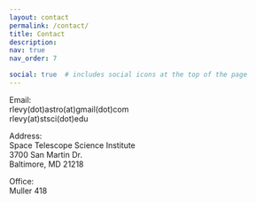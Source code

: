 ```yaml
---
layout: contact
permalink: /contact/
title: Contact
description: 
nav: true
nav_order: 7

social: true  # includes social icons at the top of the page
---
```


Email:<br>
rlevy(dot)astro(at)gmail(dot)com<br>
rlevy(at)stsci(dot)edu

Address:<br>
Space Telescope Science Institute<br>
3700 San Martin Dr.<br>
Baltimore, MD 21218<br>

Office:<br>
Muller 418

